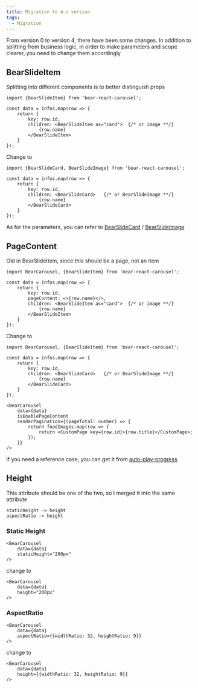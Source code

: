 ```yaml
---
title: Migration to 4.x version
tags:
  - Migration
---
```


From version 0 to version 4, there have been some changes. In addition to splitting from business logic, in order to make parameters and scope clearer, you need to change them accordingly

## BearSlideItem
Splitting into different components is to better distinguish props

```tsx
import {BearSlideItem} from 'bear-react-carousel';

const data = infos.map(row => {
    return {
        key: row.id,
        children: <BearSlideItem as="card">  {/* or image **/}
            {row.name}
        </BearSlideItem>
    }
});
```
Change to

```tsx
import {BearSlideCard, BearSlideImage} from 'bear-react-carousel';

const data = infos.map(row => {
    return {
        key: row.id,
        children: <BearSlideCard>   {/* or BearSlideImage **/}
            {row.name}
        </BearSlideCard>
    }
});
```
As for the parameters, you can refer to [BearSlideCard](/docs/components/bear-slide-card) / [BearSlideImage](/docs/components/bear-slide-image)



## PageContent
Old in BearSlideItem, since this should be a page, not an item

```tsx
import BearCarousel, {BearSlideItem} from 'bear-react-carousel';

const data = infos.map(row => {
    return {
        key: row.id,
        pageContent: <>{row.name}</>,
        children: <BearSlideItem as="card">  {/* or image **/}
            {row.name}
        </BearSlideItem>
    }
});
```
Change to


```tsx
import BearCarousel, {BearSlideItem} from 'bear-react-carousel';

const data = infos.map(row => {
    return {
        key: row.id,
        children: <BearSlideCard>   {/* or BearSlideImage **/}
            {row.name}
        </BearSlideCard>
    }
});

<BearCarousel
    data={data}
    isEnablePageContent
    renderPagination={(pageTotal: number) => {
        return foodImages.map(row => {
            return <CustomPage key={row.id}>{row.title}</CustomPage>;
        });
    }}
/>
```

If you need a reference case, you can get it from [auto-play-progress](/docs/examples/auto-play-progress)


## Height
This attribute should be one of the two, so I merged it into the same attribute

```
staticHeight -> height
aspectRatio -> height
```

### Static Height

```tsx
<BearCarousel
    data={data}
    staticHeight="200px"
/>
```

change to
```tsx
<BearCarousel
    data={data}
    height="200px"
/>
```

### AspectRatio

```tsx
<BearCarousel
    data={data}
    aspectRatio={{widthRatio: 32, heightRatio: 9}}
/>
```

change to
```tsx
<BearCarousel
    data={data}
    height={{widthRatio: 32, heightRatio: 9}}
/>
```
